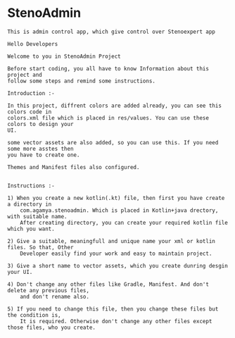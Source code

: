 # StenoAdmin

    This is admin control app, which give control over Stenoexpert app

    Hello Developers

    Welcome to you in StenoAdmin Project

    Before start coding, you all have to know Information about this project and
    follow some steps and remind some instructions.

    Introduction :-

    In this project, diffrent colors are added already, you can see this colors code in
    colors.xml file which is placed in res/values. You can use these colors to design your
    UI.

    some vector assets are also added, so you can use this. If you need some more asstes then
    you have to create one.

    Themes and Manifest files also configured.


    Instructions :-

    1) When you create a new kotlin(.kt) file, then first you have create a directory in
        com.agamya.stenoadmin. Which is placed in Kotlin+java drectory, with suitable name.
        After creating directory, you can create your required kotlin file which you want.

    2) Give a suitable, meaningfull and unique name your xml or kotlin files. So that, Other
        Developer easily find your work and easy to maintain project.

    3) Give a short name to vector assets, which you create dunring desgin your UI.

    4) Don't change any other files like Gradle, Manifest. And don't delete any previous files,
        and don't rename also.

    5) If you need to change this file, then you change these files but the condition is,
        It is required. Otherwise don't change any other files except those files, who you create.